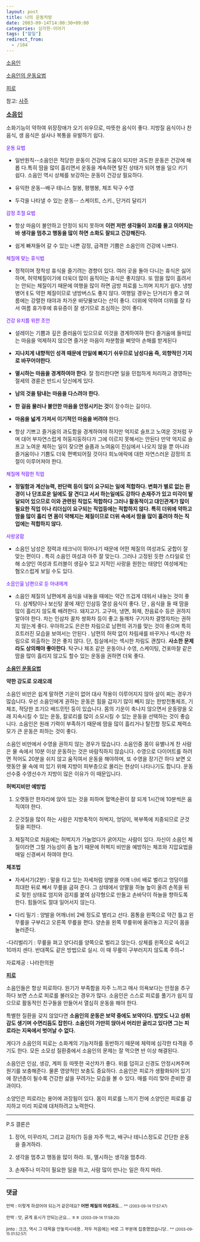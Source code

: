 ```yaml
---
layout: post
title: 나의 운동처방
date: 2003-09-14T14:00:30+09:00
categories: 심각한-이야기
tags: ["할일"]
redirect_from:
  - /104
---
```


<A href="http://jinto.pe.kr/soocb/owner/entry/edit/231?popupEditor&amp;returnURL=/soocb/231#1st">소음인</A>

<A href="http://jinto.pe.kr/soocb/owner/entry/edit/231?popupEditor&amp;returnURL=/soocb/231#2nd">소음인의 운동요법</A>

<A href="http://jinto.pe.kr/soocb/owner/entry/edit/231?popupEditor&amp;returnURL=/soocb/231#4th">피로</A>

참고: <A href="http://jinto.pe.kr/logs/archives/000232.html">사주</A>

<A name=1st>

<A href="http://www.danaa.co.kr/chegilh.html"><B><FONT size=3>소음인</FONT></B></A>

소화기능이 약하여 위장장애가 오기 쉬우므로, 따뜻한 음식이 좋다. 지방질 음식이나 찬 음식, 생 음식은 설사나 복통을 유발하기 쉽다.

<FONT face=굴림 color=#6600ff size=2>운동 요법</FONT>

- 일반원칙--소음인은 적당한 운동이 건강에 도움이 되지만 과도한 운동은 건강에 해롭 다.특히 땀을 많이 흘리면서 운동을 계속하면 탈진 상태가 되어 병을 일으 키기 쉽다. 소음인 역시 상체를 보강하는 운동이 건강상 필요하다.

- 유익한 운동--배구 테니스 철봉, 평행봉, 체조 탁구 수영

- 두각을 나타낼 수 있는 운동-- 스케이트, 스키., 단거리 달리기

<FONT face=굴림 color=#6600ff size=2>감정 조절 요법</FONT>

- 항상 마음이 불안하고 안정이 되지 못하며 <B>이런 저런 생각들이 꼬리를 물고 이어지는 바 생각을 멈추고 행동을 많이 하면 소화도 잘되고 건강해진다.</B>

- 쉽게 빠져들어 갈 수 있는 나쁜 감정, 급격한 기쁨은 소음인의 건강에 나쁘다.

<FONT face=굴림 color=#6600ff size=2>체질에 맞는 휴식법</FONT>

- 정적이며 정착성 휴식을 즐기려는 경향이 있다. 여러 곳을 돌아 다니는 휴식은 싫어하며, 허약체질이기에 더욱더 많이 움직이는 휴식은 좋지않다. 또 땀을 많이 흘려서는 안되는 체질이기 때문에 여행을 많이 하면 금방 피로를 느끼며 지치기 쉽다. 냉방병어ㅔ도 약한 체질이므로 냉방버스도 좋지 않다. 여행일 경우는 단거리가 좋고 여름에는 강렬한 태야과 차가운 바닷물보다는 산이 좋다. 더위에 약하여 더위를 잘 타서 여름 휴가후에 휴유증이 잘 생기므로 조심하는 것이 좋다.

<FONT face=굴림 color=#6600ff size=2>건강 유지를 위한 조언 </FONT>

- 설레이는 기쁨과 깊은 즐러움이 있으므로 이것을 경계하여햐 한다 즐거움에 들떠있는 마음을 억제하지 않으면 즐거운 마음이 차분함을 삐앗아 손해를 받게된다

- <STRONG>지나치게 내향적인 성격 때문에 안일에 빠지기 쉬우므로 남성다움 즉, 외향적인 기지로 바꾸어야한다</STRONG>.

- <B>멸시하는 마음을 경계하여야 한다</B>. 잘 정리한다면 일을 민첩하게 처리하고 경영하는 절세의 경륜은 반드시 당신에게 있다.

- <STRONG>남의 것을 탐내는 마음을 다스려야 한다.</STRONG>

- <STRONG>한 걸음 물러나 불안한 마음을 안정시키는 것</STRONG>이 장수하는 길이다.

- <STRONG>마음을 넓게 가져서 이기적인 마음을 버려야 </STRONG>한다.

- 항상 기쁘고 즐거움의 과도함을 경계하여야 하지만 억지로 슬프고 노여운 것처럼 꾸며 대어 부자연스럽게 허둥지둥하다가 그에 이르지 못해서는 안된다 만약 억지로 슬프고 노여운 체하는 일이 잦으면 슬픔과 노여움이 진심에서 나오지 않을 뿐 아니라 즐거움이나 기쁨도 더욱 편벽되어질 것이다 희노애락에 대한 자연스러운 감정의 조절이 이루어져야 한다.

<FONT face=굴림 color=#6600ff size=2>체질에 적합한 직업</FONT>

- <B>정밀함과 계산능력, 판단력 등이 많이 요구되는 일에 적합하다. 변화가 별로 없는 환경이 나 단조로운 일에도 잘 견디고 서서 하는일에도 강하다 손재주가 있고 미각이 발달되어 있으므로 이와 관련된 직업도 적합하다 그러나 활동적이고 대인관계가 많이 필요한 직업 이나 리더십이 요구되는 직업등에는 적합하지 않다. 특히 더위에 약하고 땀을 많이 흘리 면 몸이 약해지는 체질이므로 더위 속에서 땀을 많이 흘려야 하는 직업에는 적합하지 않다.</B>

<FONT face=굴림 color=#6600ff size=2>사랑궁합</FONT>

- 소음인 남성은 정력과 테크닉이 뛰어나기 때문에 어떤 체질의 여성과도 궁합이 잘 맞는 편이다 . 특히 소음인 여성과 아주 잘 맞는다. 그러나 고정된 듯한 스타일로 인해 소양인 여성과 트러블이 생길수 있고 지적인 사랑을 원한는 태양인 여성에게는 혐오스럽게 보일 수도 있다.

<FONT face=굴림 color=#6600ff size=2>소음인을 남편으로 둔 아내에게</FONT>

- 소음인 체질의 남편에게 음식을 내놓을 때에는 약간 뜨겁게 데워서 내놓는 것이 좋다. 삼계탕이나 보신탕 꿀에 재인 인삼등 열성 음식이 좋다. 단 , 음식을 들 때 땀을 많이 흘리지 않도록 배려한다. 돼지고기. 고구마, 냉면, 화채, 찬음료수 등은 권하지 말아야 한다. 차는 인삼차 꿀차 쌍화차 등이 좋고 들깨차 구기자차 결명자차는 권하지 않는게 좋다. 우아하고도 은은한 차림으로 남편의 귀가를 맞는 것이 좋으며 특히 흐트러진 모습을 보여서는 안된다 . 남편의 허락 없이 차림새를 바꾸거나 섹시한 차림으로 외출하는 것은 좋지 않다. 단, 침실에서는 섹시한 차림도 괜찮다. <STRONG>사소한 문제라도 상의해야 좋아한다</STRONG>. 탁구나 체조 같은 운동이나 수영, 스케이팅, 건포마찰 같은 땀을 많이 흘리지 않고도 할수 있는 운동을 권하면 더욱 좋다.

<A name=2nd>

<A href="http://www.webdiet.co.kr/dietclinic/clinic_main.asp?index_num=266&amp;select_name=5&amp;subname=2"><B>소음인 운동요법</B></A>

<B>약한 강도로 오래오래</B>

소음인 비만은 쉽게 말하면 기운이 없어 대사 작용이 이루어지지 않아 살이 찌는 경우가 많습니다. 우선 소음인에게 권하는 운동은 힘을 갑자기 많이 빼지 않는 한방전통체조, 기체조, 적당한 조기으 배드민턴 등이 있습니다. 몸의 기운이 축나지 않으면서 운동량을 오래 지속시킬 수 있는 운동, 칼로리를 많이 소모시킬 수 있는 운동을 선택하는 것이 좋습니다. 소음인은 원래 기력이 부족하기 때문에 땀을 많이 흘리거나 탈진할 정도로 체력소모가 큰 운동은 피하는 것이 좋다.

소음인 비만에서 수영을 권하지 않는 경우가 많습니다. 소음인중 몸이 유별나게 찬 사람은 물 속에서 10분 이상 운동하는 것은 바람직하지 않습니다. 수영으로 다이어트를 하려면 적어도 20분을 쉬지 않고 움직여서 운동을 해야하며, 또 수영을 장기간 하다 보면 오랫동안 물 속에 떠 있기 위해 지방이 피부층으로 몰리는 현상이 나타나기도 합니다. 운동선수중 수영선수가 지방이 많은 이유가 이 때문입니다.

<B>허벅지비만 예방법</B>

1) 오랫동안 한자리에 앉아 있는 것을 피하며 혈액순환이 잘 되게 1시간에 10분씩은 움직여야 한다.

2) 군것질을 많이 하는 사람은 지방축적이 허벅지, 엉덩이, 복부쪽에 치중되므로 군것질을 피한다.

3) 체질적으로 처음에는 허벅지가 가늘었다가 굵어지는 사람이 있다. 자신이 소음인 체질이라면 그럴 가능성이 좀 높기 때문에 허벅지 비만을 예방하는 체조와 지압요법을 매일 신경써서 하여야 한다.

<B>체조법</B>

- 자세서기(2분) : 말을 타고 있는 자세처럼 양발을 어깨 너비 배로 벌리고 엉덩이를 최대한 뒤로 빼서 무릎을 굽혀 준다. 그 상태에서 양팔을 하늘 높이 올려 손목을 뒤로 젖힌 상태로 엄지와 검지를 붙여 삼각형으로 만들고 손바닥이 하늘을 향하도록 한다. 힘들어도 절대 일어서지 않는다.

- 다리 밀기 : 양발을 어깨너비 2배 정도로 벌리고 선다. 몸통을 왼쪽으로 약간 틀고 왼 무릎을 구부리고 오른쪽 무릎을 편다. 양손을 왼쪽 무릎위에 올려놓고 지긋이 몸을 눌러준다.

-다리벌리기 : 무릎을 펴고 양다리를 양쪽으로 벌리고 앉는다. 상체를 왼쪽으로 숙이고 10까지 센다. 반대쪽도 같은 방법으로 실시. 이 때 무릎이 구부러지지 않도록 주의~!

자료제공 : 나라한의원

<A name=4th>

<A href="http://www.hankooki.com/whan/200106/w2001061319485961510.htm"><B>피로</B></A>

소음인들은 항상 피로하다. 원기가 부족함을 자주 느끼고 매사 의욕보다는 안정을 추구하다 보면 스스로 피로를 불러오는 경우가 많다. 소음인은 스스로 피로를 풀기가 쉽지 않으므로 활동적인 친구들을 만들어서 열심히 운동을 해야 한다.

특별한 질환을 갖지 않았다면 <B>소음인의 운동은 보약 중에도 보약이다. 밥맛도 나고 성취감도 생기며 수면리듬도 잡힌다. 소음인이 가만히 앉아서 머리만 굴리고 있다면 그는 피로라는 지옥에서 벗어날 수 없다.</B>

게다가 소음인의 피로는 소화계의 기능저하를 동반하기 때문에 체력에 심각한 타격을 주기도 한다. 모든 소모성 질환중에서 소음인의 문제는 잘 먹으면 반 이상 해결된다.

소음인은 인삼, 생강, 계피 등 따뜻한 국산차가 좋다. 위를 덥히고 신경도 안정시켜주며 원기를 보충해준다. 물론 영양적인 보충도 중요하다. 소음인은 피로가 생활화되어 있기에 장년층이 될수록 건강한 삶을 꾸려가는 모습을 볼 수 있다. 매를 미리 맞아 준비한 결과이다.

소양인은 피로라는 용어에 과장됨이 있다. 몸이 피로를 느끼기 전에 소양인은 피로를 감지하고 미리 피로에 대처하려고 노력한다.

<HR>

P.S 결론은

1. 장어, 미꾸라지, 그리고 감자(?) 등을 자주 먹고, 배구나 테니스정도로 간단한 운동을 즐겨하라.

2. 생각을 멈추고 행동을 많이 하라. 또, 멸시하는 생각을 멈추라.

3. 손재주나 미각이 필요한 일을 하고, 사람 많이 만나는 일은 하지 마라.

* * *

### 댓글



<!--- cmt:218 --->
<!--- mail: --->
<!--- parent:0 --->

<small>만박 : 이렇게 하셨어야 되는거 같은데요? <strong>어떤 체질의 여성과도</strong>...  ^^ <small>(2003-09-14 17:57:47)</small></small>


<!--- cmt:219 --->
<!--- mail: --->
<!--- parent:0 --->

<small>만박 : 앗, 굵게 표시가 안되는군요... ㅎㅎ <small>(2003-09-14 17:58:20)</small></small>


<!--- cmt:220 --->
<!--- mail: --->
<!--- parent:0 --->

<small>jinto : 크크, 역시 그 대목을 안놓치시네용..  저두 처음에는 바로 그 부분에 집중했었습니당.. ^^ <small>(2003-09-15 01:52:57)</small></small>

